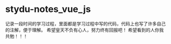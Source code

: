 # stydu-notes_vue_js
记录一段时间的学习过程，里面都是学习过程中写的代码，代码上也写了许多自己的注解，便于理解。
希望皇天不负有心人，努力终有回报吧！ 希望看到的人你我共勉！！！
